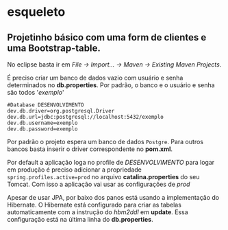 # esqueleto

## Projetinho básico com uma form de clientes e uma Bootstrap-table.

No eclipse basta ir em _File -> Import... -> Maven -> Existing Maven Projects_.

É preciso criar um banco de dados vazio com usuário e senha determinados no **db.properties**. 
Por padrão, o banco e o usuário e senha são todos '*exemplo*'

```
#Database DESENVOLVIMENTO
dev.db.driver=org.postgresql.Driver
dev.db.url=jdbc:postgresql://localhost:5432/exemplo
dev.db.username=exemplo
dev.db.password=exemplo
```

Por padrão o projeto espera um banco de dados ```Postgre```. Para outros bancos basta inserir o driver correspondente no **pom.xml**.

Por default a aplicação loga no profile de *DESENVOLVIMENTO* para logar em produção é preciso adicionar a propriedade ```spring.profiles.active=prod``` no arquivo **catalina.properties** do seu Tomcat.
Com isso a aplicação vai usar as configurações de *prod*

Apesar de usar JPA, por baixo dos panos está usando a implementação do Hibernate.
O Hibernate está configurado para criar as tabelas automaticamente com a instrução do *hbm2ddl* em **update**. Essa configuração está na última linha do **db.properties**.
